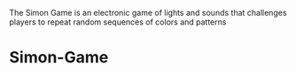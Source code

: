 The Simon Game is an electronic game of lights and sounds that challenges players to repeat random sequences of colors and patterns
# Simon-Game
